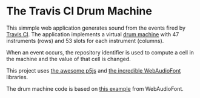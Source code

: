 # The Travis CI Drum Machine

This simmple web application generates sound from the events fired by [Travis CI](https://travis-ci.org/). The application implements a virtual [drum machine](https://en.wikipedia.org/wiki/Drum_machine) with 47 instruments (rows) and 53 slots for each instrument (columns).

When an event occurs, the repository identifier is used to compute a cell in the machine and the value of that cell is changed.

This project uses [the awesome p5js](https://p5js.org/) and [the incredible WebAudioFont](https://github.com/surikov/webaudiofont) libraries.

The drum machine code is based on [this example](https://github.com/surikov/midi-sounds-react-examples/tree/master/examples/midi-sounds-example6) from WebAudioFont.